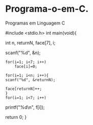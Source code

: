 # Programa-o-em-C.
Programas em Linguagem C

#include <stdio.h>
int main(void){

int n, returnN, face[7], i;

  scanf("%d", &n);
    
    for(i=1; i<7; i++)
        face[i]=0;
    
    for(i=1; i<n; i++){
    scanf("%d", &returnN);
    
    face[returnN]++;
    }
    for(i=1; i<7; i++)
printf("%d\n", f[i]);

return 0;
}
